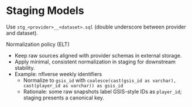 # Staging Models

Use `stg_<provider>__<dataset>.sql` (double underscore between provider and dataset).

Normalization policy (ELT)

- Keep raw sources aligned with provider schemas in external storage.
- Apply minimal, consistent normalization in staging for downstream stability.
- Example: nflverse weekly identifiers
  - Normalize to `gsis_id` with `coalesce(cast(gsis_id as varchar), cast(player_id as varchar)) as gsis_id`
  - Rationale: some raw snapshots label GSIS-style IDs as `player_id`; staging presents a canonical key.
